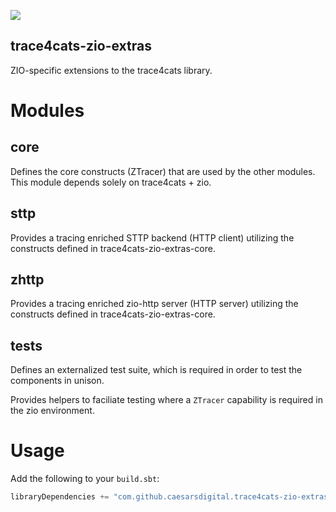 [![](https://jitpack.io/v/caesarsdigital/trace4cats-zio-extras.svg)](https://jitpack.io/#caesarsdigital/trace4cats-zio-extras)

trace4cats-zio-extras
---------------------

ZIO-specific extensions to the trace4cats library.

# Modules

## core

Defines the core constructs (ZTracer) that are used by the other modules.  This module depends solely on trace4cats + zio.

## sttp

Provides a tracing enriched STTP backend (HTTP client) utilizing the constructs defined in trace4cats-zio-extras-core.

## zhttp

Provides a tracing enriched zio-http server (HTTP server) utilizing the constructs defined in trace4cats-zio-extras-core.

## tests

Defines an externalized test suite, which is required in order to test the components in unison.

Provides helpers to faciliate testing where a `ZTracer` capability is required in the zio environment.

# Usage

Add the following to your `build.sbt`:

```scala
libraryDependencies += "com.github.caesarsdigital.trace4cats-zio-extras" %% "trace4cats-zio-extras-${MODULE NAME}" % "${VERSION}"
```
